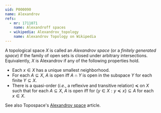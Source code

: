 ```yaml
---
uid: P000090
name: Alexandrov
refs:
  - mr: 1711071
    name: Alexandroff spaces
  - wikipedia: Alexandrov_topology
    name: Alexandrov Topology on Wikipedia
---
```

A topological space $X$ is called an _Alexandrov space_ (or a _finitely generated space_) if the family of open sets is closed under arbitrary intersections. Equivalently, $X$ is Alexandrov if any of the following properties hold.

* Each $x \in X$ has a unique smallest neighborhood.
* For each $A \subseteq X$, $A$ is open iff $A \cap Y$ is open in the subspace $Y$ for each finite $Y \subseteq X$.
* There is a quasi-order (_i.e._, a reflexive and transitive relation) $\preceq$ on $X$ such that for each $A \subseteq X$, $A$ is open iff for $\{ y \in X : y \preceq x \} \subseteq A$ for each $x \in X$.

See also Topospace's [Alexandrov space](http://topospaces.subwiki.org/wiki/Alexandrov_space) article.
